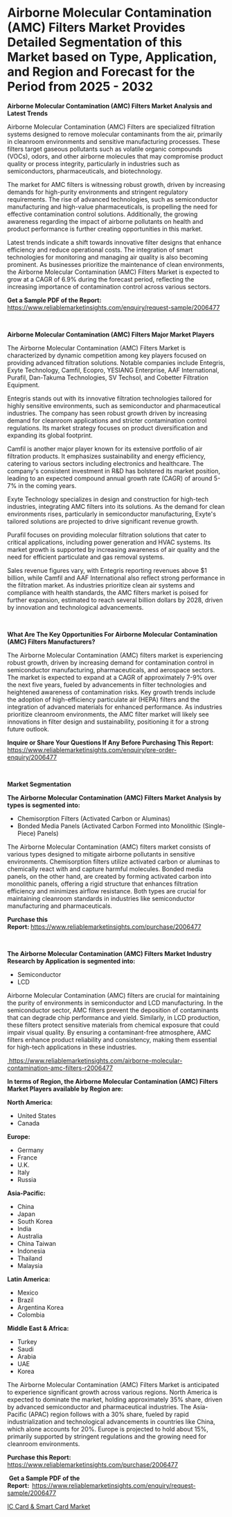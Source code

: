 <p><h1>Airborne Molecular Contamination (AMC) Filters Market Provides Detailed Segmentation of this Market based on Type, Application, and Region and Forecast for the Period from 2025 - 2032</h1></p><p><strong>Airborne Molecular Contamination (AMC) Filters Market Analysis and Latest Trends</strong></p>
<p><p>Airborne Molecular Contamination (AMC) Filters are specialized filtration systems designed to remove molecular contaminants from the air, primarily in cleanroom environments and sensitive manufacturing processes. These filters target gaseous pollutants such as volatile organic compounds (VOCs), odors, and other airborne molecules that may compromise product quality or process integrity, particularly in industries such as semiconductors, pharmaceuticals, and biotechnology.</p><p>The market for AMC filters is witnessing robust growth, driven by increasing demands for high-purity environments and stringent regulatory requirements. The rise of advanced technologies, such as semiconductor manufacturing and high-value pharmaceuticals, is propelling the need for effective contamination control solutions. Additionally, the growing awareness regarding the impact of airborne pollutants on health and product performance is further creating opportunities in this market.</p><p>Latest trends indicate a shift towards innovative filter designs that enhance efficiency and reduce operational costs. The integration of smart technologies for monitoring and managing air quality is also becoming prominent. As businesses prioritize the maintenance of clean environments, the Airborne Molecular Contamination (AMC) Filters Market is expected to grow at a CAGR of 6.9% during the forecast period, reflecting the increasing importance of contamination control across various sectors.</p></p>
<p><strong>Get a Sample PDF of the Report:&nbsp;</strong> <a href="https://www.reliablemarketinsights.com/enquiry/request-sample/2006477?utm_campaign=3040&utm_medium=2&utm_source=Github&utm_content=ia&utm_term=07042025&utm_id=airborne-molecular-contamination-amc-filters">https://www.reliablemarketinsights.com/enquiry/request-sample/2006477</a></p>
<p>&nbsp;</p>
<p><strong>Airborne Molecular Contamination (AMC) Filters Major Market Players</strong></p>
<p><p>The Airborne Molecular Contamination (AMC) Filters Market is characterized by dynamic competition among key players focused on providing advanced filtration solutions. Notable companies include Entegris, Exyte Technology, Camfil, Ecopro, YESIANG Enterprise, AAF International, Purafil, Dan-Takuma Technologies, SV Techsol, and Cobetter Filtration Equipment.</p><p>Entegris stands out with its innovative filtration technologies tailored for highly sensitive environments, such as semiconductor and pharmaceutical industries. The company has seen robust growth driven by increasing demand for cleanroom applications and stricter contamination control regulations. Its market strategy focuses on product diversification and expanding its global footprint.</p><p>Camfil is another major player known for its extensive portfolio of air filtration products. It emphasizes sustainability and energy efficiency, catering to various sectors including electronics and healthcare. The company's consistent investment in R&D has bolstered its market position, leading to an expected compound annual growth rate (CAGR) of around 5-7% in the coming years.</p><p>Exyte Technology specializes in design and construction for high-tech industries, integrating AMC filters into its solutions. As the demand for clean environments rises, particularly in semiconductor manufacturing, Exyte's tailored solutions are projected to drive significant revenue growth.</p><p>Purafil focuses on providing molecular filtration solutions that cater to critical applications, including power generation and HVAC systems. Its market growth is supported by increasing awareness of air quality and the need for efficient particulate and gas removal systems.</p><p>Sales revenue figures vary, with Entegris reporting revenues above $1 billion, while Camfil and AAF International also reflect strong performance in the filtration market. As industries prioritize clean air systems and compliance with health standards, the AMC filters market is poised for further expansion, estimated to reach several billion dollars by 2028, driven by innovation and technological advancements.</p></p>
<p>&nbsp;</p>
<p><strong>What Are The Key Opportunities For Airborne Molecular Contamination (AMC) Filters Manufacturers?</strong></p>
<p><p>The Airborne Molecular Contamination (AMC) filters market is experiencing robust growth, driven by increasing demand for contamination control in semiconductor manufacturing, pharmaceuticals, and aerospace sectors. The market is expected to expand at a CAGR of approximately 7-9% over the next five years, fueled by advancements in filter technologies and heightened awareness of contamination risks. Key growth trends include the adoption of high-efficiency particulate air (HEPA) filters and the integration of advanced materials for enhanced performance. As industries prioritize cleanroom environments, the AMC filter market will likely see innovations in filter design and sustainability, positioning it for a strong future outlook.</p></p>
<p><strong>Inquire or Share Your Questions If Any Before Purchasing This Report:</strong> <a href="https://www.reliablemarketinsights.com/enquiry/pre-order-enquiry/2006477?utm_campaign=3040&utm_medium=2&utm_source=Github&utm_content=ia&utm_term=07042025&utm_id=airborne-molecular-contamination-amc-filters">https://www.reliablemarketinsights.com/enquiry/pre-order-enquiry/2006477</a></p>
<p>&nbsp;</p>
<p><strong>Market Segmentation</strong></p>
<p><strong>The Airborne Molecular Contamination (AMC) Filters Market Analysis by types is segmented into:</strong></p>
<p><ul><li>Chemisorption Filters (Activated Carbon or Aluminas)</li><li>Bonded Media Panels (Activated Carbon Formed into Monolithic (Single-Piece) Panels)</li></ul></p>
<p><p>The Airborne Molecular Contamination (AMC) filters market consists of various types designed to mitigate airborne pollutants in sensitive environments. Chemisorption filters utilize activated carbon or aluminas to chemically react with and capture harmful molecules. Bonded media panels, on the other hand, are created by forming activated carbon into monolithic panels, offering a rigid structure that enhances filtration efficiency and minimizes airflow resistance. Both types are crucial for maintaining cleanroom standards in industries like semiconductor manufacturing and pharmaceuticals.</p></p>
<p><strong>Purchase this Report:&nbsp;</strong><a href="https://www.reliablemarketinsights.com/purchase/2006477?utm_campaign=3040&utm_medium=2&utm_source=Github&utm_content=ia&utm_term=07042025&utm_id=airborne-molecular-contamination-amc-filters">https://www.reliablemarketinsights.com/purchase/2006477</a></p>
<p>&nbsp;</p>
<p><strong>The Airborne Molecular Contamination (AMC) Filters Market Industry Research by Application is segmented into:</strong></p>
<p><ul><li>Semiconductor</li><li>LCD</li></ul></p>
<p><p>Airborne Molecular Contamination (AMC) filters are crucial for maintaining the purity of environments in semiconductor and LCD manufacturing. In the semiconductor sector, AMC filters prevent the deposition of contaminants that can degrade chip performance and yield. Similarly, in LCD production, these filters protect sensitive materials from chemical exposure that could impair visual quality. By ensuring a contaminant-free atmosphere, AMC filters enhance product reliability and consistency, making them essential for high-tech applications in these industries.</p></p>
<p><a href="https://www.reliablemarketinsights.com/airborne-molecular-contamination-amc-filters-r2006477?utm_campaign=3040&utm_medium=2&utm_source=Github&utm_content=ia&utm_term=07042025&utm_id=airborne-molecular-contamination-amc-filters">&nbsp;https://www.reliablemarketinsights.com/airborne-molecular-contamination-amc-filters-r2006477</a></p>
<p><strong>In terms of Region, the Airborne Molecular Contamination (AMC) Filters Market Players available by Region are:</strong></p>
<p>
    <p> <strong> North America: </strong>
        <ul>
            <li>United States</li>
            <li>Canada</li>
        </ul>
        </p> 
    <p> <strong> Europe: </strong>
        <ul>
            <li>Germany</li>
            <li>France</li>
            <li>U.K.</li>
            <li>Italy</li>
            <li>Russia</li>
        </ul>
        </p> 
    <p> <strong> Asia-Pacific: </strong>
        <ul>
            <li>China</li>
            <li>Japan</li>
            <li>South Korea</li>
            <li>India</li>
            <li>Australia</li>
            <li>China Taiwan</li>
            <li>Indonesia</li>
            <li>Thailand</li>
            <li>Malaysia</li>
        </ul>
        </p> 
    <p> <strong> Latin America: </strong>
        <ul>
            <li>Mexico</li>
            <li>Brazil</li>
            <li>Argentina Korea</li>
            <li>Colombia</li>
        </ul>
        </p> 
    <p> <strong> Middle East & Africa: </strong>
        <ul>
            <li>Turkey</li>
            <li>Saudi</li>
            <li>Arabia</li>
            <li>UAE</li>
            <li>Korea</li>
        </ul>
    </p>
    </p>
<p><p>The Airborne Molecular Contamination (AMC) Filters Market is anticipated to experience significant growth across various regions. North America is expected to dominate the market, holding approximately 35% share, driven by advanced semiconductor and pharmaceutical industries. The Asia-Pacific (APAC) region follows with a 30% share, fueled by rapid industrialization and technological advancements in countries like China, which alone accounts for 20%. Europe is projected to hold about 15%, primarily supported by stringent regulations and the growing need for cleanroom environments.</p></p>
<p><strong>Purchase this Report: </strong><a href="https://www.reliablemarketinsights.com/purchase/2006477?utm_campaign=3040&utm_medium=2&utm_source=Github&utm_content=ia&utm_term=07042025&utm_id=airborne-molecular-contamination-amc-filters">https://www.reliablemarketinsights.com/purchase/2006477</a></p>
<p>&nbsp;<strong>Get a Sample PDF of the Report:&nbsp;&nbsp;</strong><a href="https://www.reliablemarketinsights.com/enquiry/request-sample/2006477?utm_campaign=3040&utm_medium=2&utm_source=Github&utm_content=ia&utm_term=07042025&utm_id=airborne-molecular-contamination-amc-filters">https://www.reliablemarketinsights.com/enquiry/request-sample/2006477</a></p>
<p><strong></strong></p>
<p><p><a href="https://github.com/penecorodz74/Market-Research-Report-List-1/blob/main/ic-card-smart-card-market.md?utm_campaign=3040&utm_medium=2&utm_source=Github&utm_content=ia&utm_term=07042025&utm_id=airborne-molecular-contamination-amc-filters">IC Card & Smart Card Market</a></p></p>